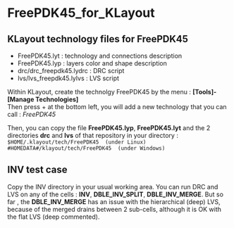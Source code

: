 # FreePDK45_for_KLayout

## KLayout technology files for FreePDK45

 * FreePDK45.lyt   : technology and connections description  
 * FreePDK45.lyp   : layers color and shape description  
 * drc/drc_freepdk45.lydrc : DRC script  
 * lvs/lvs_freepdk45.lylvs : LVS script  

Within KLayout, create the technolgy FreePDK45 by the menu : **[Tools]-[Manage Technologies]**  
Then press + at the bottom left, you will add a new technology that you can call : _FreePDK45_

Then, you can copy the file **FreePDK45.lyp**, **FreePDK45.lyt** and the 2 directories **drc** and **lvs** of that repository in your directory :  
`$HOME/.klayout/tech/FreePDK45  (under Linux)`  
`#HOMEDATA#/klayout/tech/FreePDK45  (under Windows)`  


## INV test case

Copy the INV directory in your usual working area. You can run DRC and LVS on any of the cells : **INV**, **DBLE_INV_SPLIT**, **DBLE_INV_MERGE**. But so far , the **DBLE_INV_MERGE** has an issue with the hierarchical (deep) LVS, because of the merged drains between 2 sub-cells, although it is OK with the flat LVS (deep commented).
